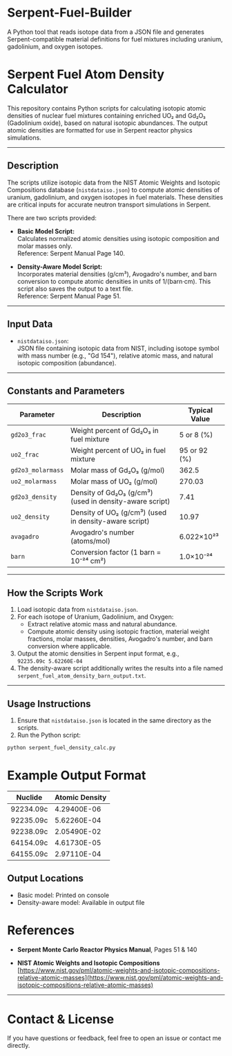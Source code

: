 # Serpent-Fuel-Builder
A Python tool that reads isotope data from a JSON file and generates Serpent-compatible material definitions for fuel mixtures including uranium, gadolinium, and oxygen isotopes.
# Serpent Fuel Atom Density Calculator

This repository contains Python scripts for calculating isotopic atomic densities of nuclear fuel mixtures containing enriched UO₂ and Gd₂O₃ (Gadolinium oxide), based on natural isotopic abundances. The output atomic densities are formatted for use in Serpent reactor physics simulations.

---

## Description

The scripts utilize isotopic data from the NIST Atomic Weights and Isotopic Compositions database (`nistdataiso.json`) to compute atomic densities of uranium, gadolinium, and oxygen isotopes in fuel materials. These densities are critical inputs for accurate neutron transport simulations in Serpent.

There are two scripts provided:

- **Basic Model Script:**  
  Calculates normalized atomic densities using isotopic composition and molar masses only.  
  Reference: Serpent Manual Page 140.

- **Density-Aware Model Script:**  
  Incorporates material densities (g/cm³), Avogadro's number, and barn conversion to compute atomic densities in units of 1/(barn·cm). This script also saves the output to a text file.  
  Reference: Serpent Manual Page 51.

---

## Input Data

- `nistdataiso.json`:  
  JSON file containing isotopic data from NIST, including isotope symbol with mass number (e.g., "Gd 154"), relative atomic mass, and natural isotopic composition (abundance).

---

## Constants and Parameters

| Parameter          | Description                                   | Typical Value       |
|--------------------|-----------------------------------------------|--------------------|
| `gd2o3_frac`       | Weight percent of Gd₂O₃ in fuel mixture       | 5 or 8 (%)         |
| `uo2_frac`         | Weight percent of UO₂ in fuel mixture          | 95 or 92 (%)       |
| `gd2o3_molarmass`  | Molar mass of Gd₂O₃ (g/mol)                    | 362.5              |
| `uo2_molarmass`    | Molar mass of UO₂ (g/mol)                       | 270.03             |
| `gd2o3_density`    | Density of Gd₂O₃ (g/cm³) (used in density-aware script) | 7.41               |
| `uo2_density`      | Density of UO₂ (g/cm³) (used in density-aware script)   | 10.97              |
| `avagadro`         | Avogadro's number (atoms/mol)                   | 6.022×10²³         |
| `barn`             | Conversion factor (1 barn = 10⁻²⁴ cm²)          | 1.0×10⁻²⁴          |

---

## How the Scripts Work

1. Load isotopic data from `nistdataiso.json`.
2. For each isotope of Uranium, Gadolinium, and Oxygen:
   - Extract relative atomic mass and natural abundance.
   - Compute atomic density using isotopic fraction, material weight fractions, molar masses, densities, Avogadro's number, and barn conversion where applicable.
3. Output the atomic densities in Serpent input format, e.g.,  
   `92235.09c 5.62260E-04`
4. The density-aware script additionally writes the results into a file named  
   `serpent_fuel_atom_density_barn_output.txt`.

---

## Usage Instructions

1. Ensure that `nistdataiso.json` is located in the same directory as the scripts.
2. Run the Python script:

```bash
python serpent_fuel_density_calc.py
```
# Example Output Format
| Nuclide    | Atomic Density   |
|------------|-----------------|
| 92234.09c  | 4.29400E-06     |
| 92235.09c  | 5.62260E-04     |
| 92238.09c  | 2.05490E-02     |
| 64154.09c  | 4.61730E-05     |
| 64155.09c  | 2.97110E-04     |

## Output Locations
- Basic model: Printed on console  
- Density-aware model: Available in output file  

# References

- **Serpent Monte Carlo Reactor Physics Manual**, Pages 51 & 140

- **NIST Atomic Weights and Isotopic Compositions**  
  [https://www.nist.gov/pml/atomic-weights-and-isotopic-compositions-relative-atomic-masses](https://www.nist.gov/pml/atomic-weights-and-isotopic-compositions-relative-atomic-masses)

---

# Contact & License

If you have questions or feedback, feel free to open an issue or contact me directly.
